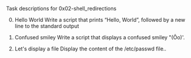 Task descriptions for 0x02-shell_redirections

0. Hello World
Write a script that prints “Hello, World”, followed by a new line to the standard output

1. Confused smiley
Write a script that displays a confused smiley "(Ôo)'.

2. Let's display a file
Display the content of the /etc/passwd file..
